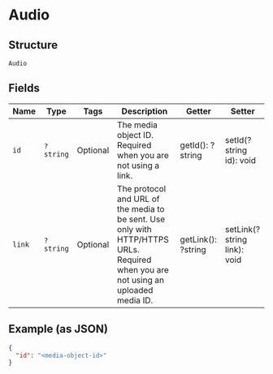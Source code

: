 
# Audio

## Structure

`Audio`

## Fields

| Name | Type | Tags | Description | Getter | Setter |
|  --- | --- | --- | --- | --- | --- |
| `id` | `?string` | Optional | The media object ID. Required when you are not using a link. | getId(): ?string | setId(?string id): void |
| `link` | `?string` | Optional | The protocol and URL of the media to be sent. Use only with HTTP/HTTPS URLs. Required when you are not using an uploaded media ID. | getLink(): ?string | setLink(?string link): void |

## Example (as JSON)

```json
{
  "id": "<media-object-id>"
}
```

